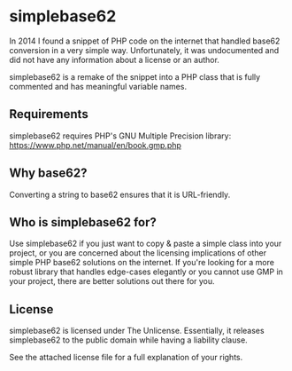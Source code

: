 # simplebase62
In 2014 I found a snippet of PHP code on the internet that handled base62 conversion in a very simple way. Unfortunately, it was undocumented and did not have any information about a license or an author.

simplebase62 is a remake of the snippet into a PHP class that is fully commented and has meaningful variable names.

## Requirements
simplebase62 requires PHP's GNU Multiple Precision library: https://www.php.net/manual/en/book.gmp.php

## Why base62?
Converting a string to base62 ensures that it is URL-friendly.

## Who is simplebase62 for?
Use simplebase62 if you just want to copy & paste a simple class into your project, or you are concerned about the licensing implications of other simple PHP base62 solutions on the internet. If you're looking for a more robust library that handles edge-cases elegantly or you cannot use GMP in your project, there are better solutions out there for you.

## License
simplebase62 is licensed under The Unlicense. Essentially, it releases simplebase62 to the public domain while having a liability clause.

See the attached license file for a full explanation of your rights.
